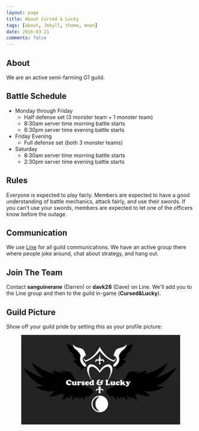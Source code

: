 ```yaml
---
layout: page
title: About Cursed & Lucky
tags: [about, Jekyll, theme, moon]
date: 2016-03-21
comments: false
---
```


## About
We are an active semi-farming G1 guild.

## Battle Schedule

* Monday through Friday
  * Half defense set (3 monster team + 1 monster team)
  * 8:30am server time morning battle starts
  * 8:30pm server time evening battle starts
* Friday Evening
  * Full defense set (both 3 monster teams)
* Saturday
  * 8:30am server time morning battle starts
  * 2:30pm server time evening battle starts

## Rules

Everyone is expected to play fairly. Members are expected to have a good
understanding of battle mechanics, attack fairly, and use their swords. If you
can't use your swords, members are expected to let one of the officers know
before the outage.

## Communication

We use [Line](http://line.me/) for all guild communications. We have an active
group there where people joke around, chat about strategy, and hang out.

## Join The Team

<a href="#join"></a>
Contact <b>sanguinerane</b> (Darren) or <b>davk28</b> (Dave) on Line. We'll add
you to the Line group and then to the guild in-game (<b>Cursed&Lucky</b>).

## Guild Picture

Show off your guild pride by setting this as your profile picture:

<figure>
  <a href="../assets/img/profile.png" class="image-popup">
    <img src="../assets/img/profile.png" class="image-small">
  </a>
</figure>
